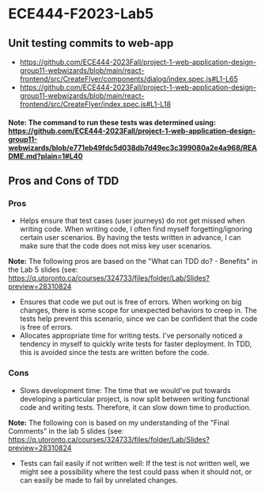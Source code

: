 # ECE444-F2023-Lab5

## Unit testing commits to web-app
- https://github.com/ECE444-2023Fall/project-1-web-application-design-group11-webwizards/blob/main/react-frontend/src/CreateFlyer/components/dialog/index.spec.js#L1-L65
- https://github.com/ECE444-2023Fall/project-1-web-application-design-group11-webwizards/blob/main/react-frontend/src/CreateFlyer/index.spec.js#L1-L18
#### Note: The command to run these tests was determined using: https://github.com/ECE444-2023Fall/project-1-web-application-design-group11-webwizards/blob/e771eb49fdc5d038db7d49ec3c399080a2e4a968/README.md?plain=1#L40


## Pros and Cons of TDD
### Pros
- Helps ensure that test cases (user journeys) do not get missed when writing code. When writing code, I often find myself forgetting/ignoring certain user scenarios. By having the tests written in advance, I can make sure that the code does not miss key user scenarios.

**Note:** The following pros are based on the "What can TDD do? - Benefits" in the Lab 5 slides (see: https://q.utoronto.ca/courses/324733/files/folder/Lab/Slides?preview=28310824

- Ensures that code we put out is free of errors. When working on big changes, there is some scope for unexpected behaviors to creep in. The tests help prevent this scenario, since we can be confident that the code is free of errors.
- Allocates appropriate time for writing tests. I've personally noticed a tendency in myself to quickly write tests for faster deployment. In TDD, this is avoided since the tests are written before the code.

### Cons
- Slows development time: The time that we would've put towards developing a particular project, is now split between writing functional code and writing tests. Therefore, it can slow down time to production.

**Note:** The following con is based on my understanding of the "Final Comments" in the lab 5 slides (see: https://q.utoronto.ca/courses/324733/files/folder/Lab/Slides?preview=28310824

- Tests can fail easily if not written well: If the test is not written well, we might see a possibility where the test could pass when it should not, or can easily be made to fail by unrelated changes.